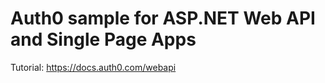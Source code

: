 Auth0 sample for ASP.NET Web API and Single Page Apps
======================

Tutorial: https://docs.auth0.com/webapi

